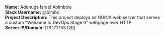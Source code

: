 **Name:** Adenuga Israel Abimbola  
**Slack Username:** @bimbo  
**Project Description:** This project deploys an NGINX web server that serves a custom “Welcome to DevOps Stage 0” webpage over HTTP.    
**Server IP/Domain:** [16.171.153.120]
